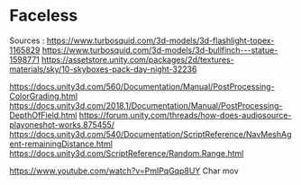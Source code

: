 # Faceless
 


Sources : 
https://www.turbosquid.com/3d-models/3d-flashlight-topex-1165829
https://www.turbosquid.com/3d-models/3d-bullfinch---statue-1598771
https://assetstore.unity.com/packages/2d/textures-materials/sky/10-skyboxes-pack-day-night-32236


https://docs.unity3d.com/560/Documentation/Manual/PostProcessing-ColorGrading.html
https://docs.unity3d.com/2018.1/Documentation/Manual/PostProcessing-DepthOfField.html
https://forum.unity.com/threads/how-does-audiosource-playoneshot-works.875455/
https://docs.unity3d.com/540/Documentation/ScriptReference/NavMeshAgent-remainingDistance.html
https://docs.unity3d.com/ScriptReference/Random.Range.html

https://www.youtube.com/watch?v=PmIPqGqp8UY Char mov
